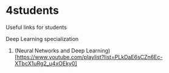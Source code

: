 # 4students
Useful links for students

Deep Learning specialization
1. (Neural Networks and Deep Learning)[https://www.youtube.com/playlist?list=PLkDaE6sCZn6Ec-XTbcX1uRg2_u4xOEky0]
   
